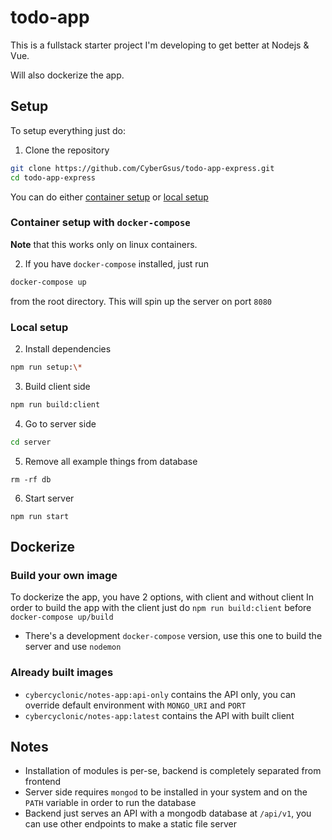 # todo-app

This is a fullstack starter project
I'm developing to get better at Nodejs & Vue.

Will also dockerize the app.

## Setup

To setup everything just do:

1. Clone the repository

```bash
git clone https://github.com/CyberGsus/todo-app-express.git
cd todo-app-express
```

You can do either [container setup](#container-setup-with-docker-compose) or [local setup](#local-setup)

### Container setup with `docker-compose`

**Note** that this works only on linux containers.<br>

2. If you have `docker-compose` installed, just run

```bash
docker-compose up
```

from the root directory. This will spin up the server on port
`8080`

### Local setup

2. Install dependencies

```bash
npm run setup:\*
```

3. Build client side

```bash
npm run build:client
```

4. Go to server side

```bash
cd server
```

5. Remove all example things from database

```
rm -rf db
```

6. Start server

```
npm run start
```

## Dockerize

### Build your own image

To dockerize the app, you have 2 options, with client and without client
In order to build the app with the client just do `npm run build:client` before
`docker-compose up/build`

- There's a development `docker-compose` version, use this one to build the server
  and use `nodemon`

### Already built images

- `cybercyclonic/notes-app:api-only` contains the API only, you can override default environment with `MONGO_URI` and `PORT`
- `cybercyclonic/notes-app:latest` contains the API with built client

## Notes

- Installation of modules is per-se, backend is completely separated from frontend
- Server side requires `mongod` to be installed in your system and on the `PATH` variable in order to run the database
- Backend just serves an API with a mongodb database at `/api/v1`, you can use other endpoints to make a static file server

